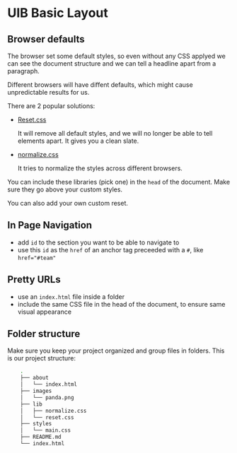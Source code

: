 # UIB Basic Layout

## Browser defaults

The browser set some default styles, so even without any CSS applyed we can see the document structure and we can tell a headline apart from a paragraph.

Different browsers will have diffent defaults, which might cause unpredictable results for us.

There are 2 popular solutions:

* [Reset.css](https://meyerweb.com/eric/tools/css/reset/)

    It will remove all default styles, and we will no longer be able to tell elements apart. It gives you a clean slate.

* [normalize.css]( https://necolas.github.io/normalize.css/ )

    It tries to normalize the styles across different browsers.

You can include these libraries (pick one) in the `head` of the document. Make sure they go above your custom styles.

You can also add your own custom reset.

## In Page Navigation

- add `id` to the section you want to be able to navigate to
- use this `id` as the `href` of an anchor tag preceeded with a `#`, like `href="#team"`

## Pretty URLs

- use an `index.html` file inside a folder
- include the same CSS file in the head of the document, to ensure same visual appearance

## Folder structure

Make sure you keep your project organized and group files in folders. This is our project structure:

```bash
    .
    ├── about
    │   └── index.html
    ├── images
    │   └── panda.png
    ├── lib
    │   ├── normalize.css
    │   └── reset.css
    ├── styles
    │   └── main.css
    ├── README.md
    └── index.html
```